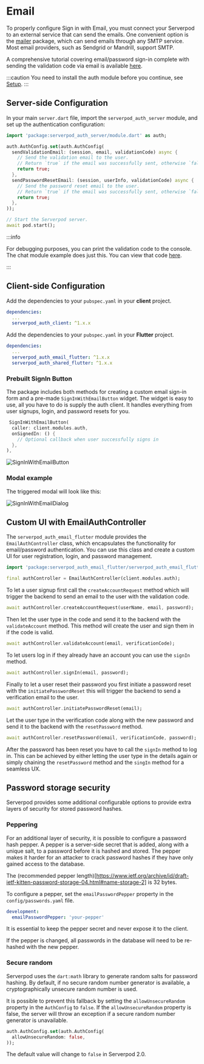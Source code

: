 # Email

To properly configure Sign in with Email, you must connect your Serverpod to an external service that can send the emails. One convenient option is the [mailer](https://pub.dev/packages/mailer) package, which can send emails through any SMTP service. Most email providers, such as Sendgrid or Mandrill, support SMTP.

A comprehensive tutorial covering email/password sign-in complete with sending the validation code via email is available [here](https://medium.com/serverpod/getting-started-with-serverpod-authentication-part-1-72c25280e6e9).

:::caution
You need to install the auth module before you continue, see [Setup](../setup).
:::


## Server-side Configuration

In your main `server.dart` file,  import the `serverpod_auth_server` module, and set up the authentication configuration:

```dart
import 'package:serverpod_auth_server/module.dart' as auth;

auth.AuthConfig.set(auth.AuthConfig(
  sendValidationEmail: (session, email, validationCode) async {
    // Send the validation email to the user.
    // Return `true` if the email was successfully sent, otherwise `false`.
    return true;
  },
  sendPasswordResetEmail: (session, userInfo, validationCode) async {
    // Send the password reset email to the user.
    // Return `true` if the email was successfully sent, otherwise `false`.
    return true;
  },
));

// Start the Serverpod server.
await pod.start();
```

:::info

For debugging purposes, you can print the validation code to the console. The chat module example does just this. You can view that code [here](https://github.com/serverpod/serverpod/blob/main/examples/chat/chat_server/lib/server.dart).

:::

## Client-side Configuration

Add the dependencies to your `pubspec.yaml` in your **client** project.

```yaml
dependencies:
  ...
  serverpod_auth_client: ^1.x.x
```

Add the dependencies to your `pubspec.yaml` in your **Flutter** project.

```yaml
dependencies:
  ...
  serverpod_auth_email_flutter: ^1.x.x
  serverpod_auth_shared_flutter: ^1.x.x
```

### Prebuilt SignIn Button

The package includes both methods for creating a custom email sign-in form and a pre-made `SignInWithEmailButton` widget. The widget is easy to use, all you have to do is supply the auth client. It handles everything from user signups, login, and password resets for you.

```dart
 SignInWithEmailButton(
  caller: client.modules.auth,
  onSignedIn: () {
    // Optional callback when user successfully signs in
  },
),
```

![SignInWithEmailButton](/img/authentication/providers/email/1-sign-in-with-email-button.png)

### Modal example

The triggered modal will look like this:

![SignInWithEmailDialog](/img/authentication/providers/email/2-auth-email-dialog.png)


## Custom UI with EmailAuthController

The `serverpod_auth_email_flutter` module provides the `EmailAuthController` class, which encapsulates the functionality for email/password authentication. You can use this class and create a custom UI for user registration, login, and password management.

```dart
import 'package:serverpod_auth_email_flutter/serverpod_auth_email_flutter.dart';

final authController = EmailAuthController(client.modules.auth);
```

To let a user signup first call the `createAccountRequest` method which will trigger the backend to send an email to the user with the validation code.

```dart
await authController.createAccountRequest(userName, email, password);
```

Then let the user type in the code and send it to the backend with the `validateAccount` method. This method will create the user and sign them in if the code is valid.

```dart
await authController.validateAccount(email, verificationCode);
```

To let users log in if they already have an account you can use the `signIn` method.

```dart
await authController.signIn(email, password);
```

Finally to let a user reset their password you first initiate a password reset with the `initiatePasswordReset` this will trigger the backend to send a verification email to the user.

```dart
await authController.initiatePasswordReset(email);
```

Let the user type in the verification code along with the new password and send it to the backend with the `resetPassword` method.

```dart
await authController.resetPassword(email, verificationCode, password);
```

After the password has been reset you have to call the `signIn` method to log in. This can be achieved by either letting the user type in the details again or simply chaining the `resetPassword` method and the `singIn` method for a seamless UX.


## Password storage security

Serverpod provides some additional configurable options to provide extra layers of security for stored password hashes.

### Peppering

For an additional layer of security, it is possible to configure a password hash pepper. A pepper is a server-side secret that is added, along with a unique salt, to a password before it is hashed and stored. The pepper makes it harder for an attacker to crack password hashes if they have only gained access to the database.

The (recommended pepper length)[https://www.ietf.org/archive/id/draft-ietf-kitten-password-storage-04.html#name-storage-2] is 32 bytes.

To configure a pepper, set the `emailPasswordPepper` property in the `config/passwords.yaml` file.

```yaml
development:
  emailPasswordPepper: 'your-pepper'
```

 It is essential to keep the pepper secret and never expose it to the client.

 If the pepper is changed, all passwords in the database will need to be re-hashed with the new pepper.

### Secure random

Serverpod uses the `dart:math` library to generate random salts for password hashing. By default, if no secure random number generator is available, a cryptographically unsecure random number is used. 

It is possible to prevent this fallback by setting the `allowUnsecureRandom` property in the `AuthConfig` to `false`. If the `allowUnsecureRandom` property is false, the server will throw an exception if a secure random number generator is unavailable.

```dart
auth.AuthConfig.set(auth.AuthConfig(
  allowUnsecureRandom: false,
));
```

The default value will change to `false` in Serverpod 2.0.
